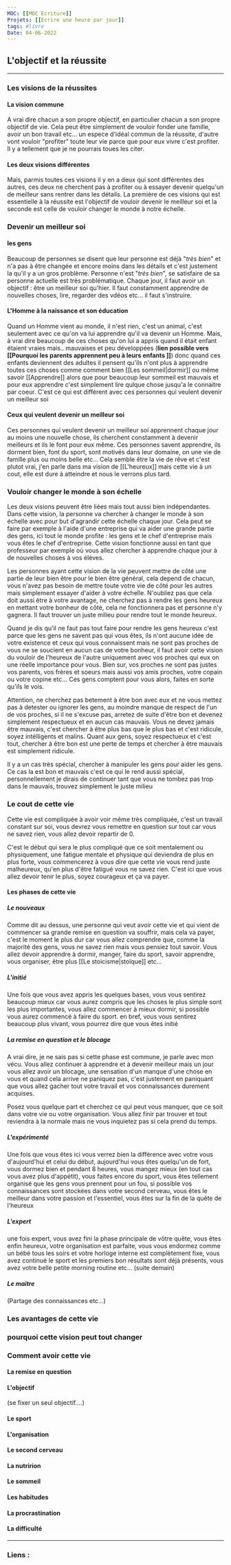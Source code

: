 ```yaml
---
MOC: [[MOC Ecriture]]
Projets: [[Ecrire une heure par jour]]
tags: #livre
Date: 04-06-2022
---
```


## L'objectif et la réussite

---

### Les visions de la réussites

#### La vision commune

A vrai dire chacun a son propre objectif, en particulier chacun a son propre objectif de vie. Cela peut être simplement de vouloir fonder une famille, avoir un bon travail etc... un espece d'idéal commun de la réussite, d'autre vont vouloir "profiter" toute leur vie parce que pour eux vivre c'est profiter. Il y a tellement que je ne pourrais toues les citer.

#### Les deux visions différentes

Mais, parmis toutes ces visions il y en a deux qui sont différentes des autres, ces deux ne cherchent pas à profiter ou à essayer devenir quelqu'un de meilleur sans rentrer dans les détails. La première de ces visions qui est essentielle à la réussite est l'objectif de vouloir devenir le meilleur soi et la seconde est celle de vouloir changer le monde à notre échelle.

### Devenir un meilleur soi

#### les gens

Beaucoup de personnes se disent que leur personne est déjà "*très bien*" et n'a pas à être changée et encore moins dans les détails et c'est justement la qu'il y a un gros problème. Personne n'est "*très bien*", se satisfaire de sa personne actuelle est très problématique. Chaque jour, il faut avoir un objectif : être un meilleur soi qu'hier. Il faut constamment apprendre de nouvelles choses, lire, regarder des vdéos etc... il faut s'instruire. 

#### L'Homme à la naissance et son éducation

Quand un Homme vient au monde, il n'est rien, c'est un animal, c'est seulement avec ce qu'on va lui apprendre qu'il va devenir un Homme. Mais, à vrai dire beaucoup de ces choses qu'on lui a appris quand il était enfant étaient vraies mais.. mauvaises et peu développées (**lien possible vers [[Pourquoi les parents apprennent peu à leurs enfants ]]**) donc quand ces enfants deviennent des adultes il pensent qu'ils n'ont plus à apprendre toutes ces choses comme comment bien [[Les sommeil|dormir]] ou même savoir [[Apprendre]] alors que pour beaucoup leur sommeil est mauvais et pour eux apprendre c'est simplement lire qulque chose jusqu'a le connaitre par coeur. C'est ce qui est différent avec ces personnes qui veulent devenir un meilleur soi

#### Ceux qui veulent devenir un meilleur soi

Ces personnes qui veulent devenir un meilleur soi apprennent chaque jour au moins une nouvelle chose, ils cherchent constamment à devenir meilleurs et ils le font pour eux même. Ces personnes savent apprendre, ils dorment bien, font du sport, sont motivés dans leur domaine, on une vie de famille plus ou moins belle etc... Cela semble être la vie de rêve et c'est plutot vrai, j'en parle dans ma vision de [[L'heureux]] mais cette vie à un cout, elle est dure à atteindre et nous le verrons plus tard.

### Vouloir changer le monde à son échelle

Les deux visions peuvent être liées mais tout aussi bien indépendantes. Dans cette vision, la personne va chercher à changer le monde à son échelle avec pour but d'agrandir cette échelle chaque jour. Cela peut se faire par exemple à l'aide d'une entreprise qui va aider une grande partie des gens, ici tout le monde profite : les gens et le chef d'entreprise mais vous êtes le chef d'entreprise. Cette vision fonctionne aussi en tant que professeur par exemple où vous allez chercher à apprendre chaque jour à de nouvelles choses à vos élèves. 

Les personnes ayant cette vision de la vie peuvent mettre de côté une partie de leur bien être pour le bien être général, cela depend de chacun, vous n'avez pas besoin de mettre toute votre vie de côté pour les autres mais simplement essayer d'aider à votre échelle. N'oubliez pas que cela doit aussi être à votre avantage, ne cherchez pas à rendre les gens heureux en mettant votre bonheur de côté, cela ne fonctionnera pas et personne n'y gagnera. Il faut trouver un juste milieu pour rendre tout le monde heureux.

Quand je dis qu'il ne faut pas tout faire pour rendre les gens heureux c'est parce que les gens ne savent pas qui vous êtes, ils n'ont aucune idée de votre existence et ceux qui vous connaissent mais ne sont pas proches de vous ne se soucient en aucun cas de votre bonheur, il faut avoir cette vision du vouloir de l'heureux de l'autre uniquement avec vos proches qui eux on une réelle importance pour vous. Bien sur, vos proches ne sont pas justes vos parents, vos frères et soeurs mais aussi vos amis proches, votre copain ou votre copine etc... Ces gens comptent pour vous alors, faites en sorte qu'ils le vois.

Attention, ne cherchez pas betement à être bon avec eux et ne vous mettez pas à detester ou ignorer les gens, au moindre manque de respect de l'un de vos proches, si il ne s'excuse pas, arretez de suite d'être bon et devenez simplement respectueux et en aucun cas mauvais. Vous ne devez jamais être mauvais, c'est chercher à être plus bas que le plus bas et c'est ridicule, soyez intélligents et malins. Quant aux gens, soyez respectueux et c'est tout, chercher à être bon est une perte de temps et chercher à être mauvais est simplement ridicule.

Il y a un cas très spécial, chercher à manipuler les gens pour aider les gens. Ce cas la est bon et mauvais c'est ce qui le rend aussi spécial, personnellement je dirais de continuer tant que vous ne tombez pas trop dans le mauvais, trouvez simplement le juste milieu

### Le cout de cette vie

Cette vie est compliquée à avoir voir même très compliquée, c'est un travail constant sur soi, vous devrez vous remettre en question sur tout car vous ne savez rien, vous allez devoir repartir de 0. 

C'est le début qui sera le plus compliqué que ce soit mentalement ou physiquement, une fatigue mentale et physique qui deviendra de plus en plus forte, vous commencerez à vous dire que cette vie vous rend juste malheureux, qu'en plus d'être fatigué vous ne savez rien. C'est ici que vous allez devoir tenir le plus, soyez courageux et ça va payer.

#### Les phases de cette vie

##### Le nouveaux

Comme dit au dessus, une personne qui veut avoir cette vie et qui vient de commencer sa grande remise en question va souffrir, mais cela va payer, c'est le moment le plus dur car vous allez comprendre que, comme la majorité des gens, vous ne savez rien mais vous pensiez tout savoir. Vous allez devoir apprendre à dormir, manger, faire du sport, savoir apprendre, vous organiser, être plus [[Le stoicisme|stoïque]] etc...

##### L'initié

Une fois que vous avez appris les quelques bases, vous vous sentirez beaucoup mieux car vous aurez compris que les choses le plus simple sont les plus importantes, vous allez commencer à mieux dormir, si possible vous aurez commencé à faire du sport. en bref, vous vous sentirez beaucoup plus vivant, vous pourrez dire que vous êtes initié

##### La remise en question et le blocage

A vrai dire, je ne sais pas si cette phase est commune, je parle avec mon vécu. Vous allez continuer à apprendre et à devenir meilleur mais un jour vous allez avoir un blocage, une sensation d'un manque d'une chose en vous et quand cela arrive ne paniquez pas, c'est justement en paniquant que vous allez gacher tout votre travail et vos connaissances durement acquises. 

Posez vous quelque part et cherchez ce qui peut vous manquer, que ce soit dans votre vie ou votre organisation. Vous allez finir par trouver et tout reviendra à la normale mais ne vous inquietez pas si cela prend du temps.

##### L'expérimenté

Une fois que vous êtes ici vous verrez bien la différence avec votre vous d'aujourd'hui et celui du début, aujourd'hui vous êtes quelqu'un de fort, vous dormez bien et pendant 8 heures, vous mangez mieux (en tout cas vous avez plus d'appétit), vous faites encore du sport, vous êtes tellement organisé que les gens vous prennent pour un fou, si possible vos connaissances sont stockées dans votre second cerveau, vous êtes le meilleur dans votre passion et l'essentiel, vous êtes sur la fin de la quête de l'heureux

##### L'expert

une fois expert, vous avez fini la phase principale de vôtre quête, vous êtes enfin heureux, votre organisation est parfaite, vous vous endormez comme un bébé tous les soirs et votre horloge interne est complètement fixe, vous avez continué le sport et les premiers bon résultats sont déjà présents, vous avez votre belle petite morning routine etc... (suite demain)

##### Le maitre

(Partage des connaissances etc...)

### Les avantages de cette vie

### pourquoi cette vision peut tout changer

### Comment avoir cette vie

#### La remise en question

#### L'objectif
(se fixer un seul objectif....)

#### Le sport

#### L'organisation

#### Le second cerveau

#### La nutririon

#### Le sommeil

#### Les habitudes

#### La procrastination

#### La difficulté


---
### Liens :